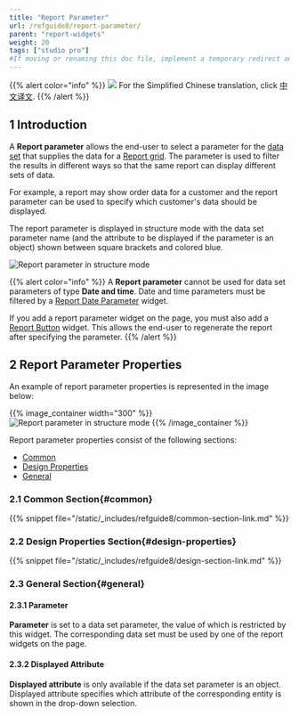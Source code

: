 ```yaml
---
title: "Report Parameter"
url: /refguide8/report-parameter/
parent: "report-widgets"
weight: 20
tags: ["studio pro"]
#If moving or renaming this doc file, implement a temporary redirect and let the respective team know they should update the URL in the product. See Mapping to Products for more details.
---
```


{{% alert color="info" %}}
<img src="attachments/chinese-translation/china.png" style="display: inline-block; margin: 0" /> For the Simplified Chinese translation, click [中文译文](https://cdn.mendix.tencent-cloud.com/documentation/refguide8/report-parameter.pdf).
{{% /alert %}}

## 1 Introduction

A **Report parameter** allows the end-user to select a parameter for the [data set](/refguide8/data-sets/) that supplies the data for a [Report grid](/refguide8/report-grid/). The parameter is used to filter the results in different ways so that the same report can display different sets of data.

For example, a report may show order data for a customer and the report parameter can be used to specify which customer's data should be displayed.

The report parameter is displayed in structure mode with the data set parameter name (and the attribute to be displayed if the parameter is an object) shown between square brackets and colored blue.

![Report parameter in structure mode](/attachments/refguide8/modeling/pages/report-widgets/report-parameter/report-parameter.png)

{{% alert color="info" %}}
A **Report parameter** cannot be used for data set parameters of type **Date and time**. Date and time parameters must be filtered by a [Report Date Parameter](/refguide8/report-date-parameter/) widget.

If you add a report parameter widget on the page, you must also add a [Report Button](/refguide8/report-button/) widget. This allows the end-user to regenerate the report after specifying the parameter.
{{% /alert %}}

## 2 Report Parameter Properties

An example of report parameter properties is represented in the image below:

{{% image_container width="300" %}}![Report parameter in structure mode](/attachments/refguide8/modeling/pages/report-widgets/report-parameter/report-parameter-properties.png)
{{% /image_container %}}

Report parameter properties consist of the following sections:

* [Common](#common)
* [Design Properties](#design-properties)
* [General](#general)

### 2.1 Common Section{#common}

{{% snippet file="/static/_includes/refguide8/common-section-link.md" %}}

### 2.2 Design Properties Section{#design-properties}

{{% snippet file="/static/_includes/refguide8/design-section-link.md" %}}

### 2.3 General Section{#general}

#### 2.3.1 Parameter

**Parameter** is set to a data set parameter, the value of which is restricted by this widget. The corresponding data set must be used by one of the report widgets on the page.

#### 2.3.2 Displayed Attribute

**Displayed attribute** is only available if the data set parameter is an object. Displayed attribute specifies which attribute of the corresponding entity is shown in the drop-down selection.

